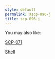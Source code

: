 ```yaml
---
style: default
permalink: Xscp-096-j
title: scp-096-j
---
```

You may also like:

[SCP-071](http://scp-wiki.net/scp-071)

[Shell](http://scp-wiki.net/shell)
